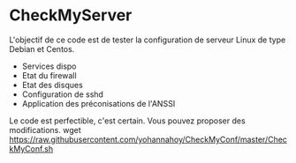 # CheckMyServer

L'objectif de ce code est de tester la configuration de serveur Linux de type Debian et Centos.
- Services dispo
- Etat du firewall
- Etat des disques
- Configuration de sshd
- Application des préconisations de l'ANSSI

Le code est perfectible, c'est certain.
Vous pouvez proposer des modifications.
 wget https://raw.githubusercontent.com/yohannahoy/CheckMyConf/master/CheckMyConf.sh
